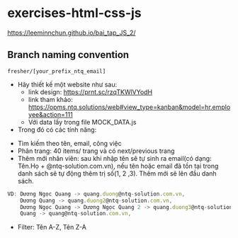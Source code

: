 # exercises-html-css-js
https://leeminnchun.github.io/bai_tap_JS_2/
## Branch naming convention
`fresher/[your_prefix_ntq_email]`


- Hãy thiết kế một website như sau:
    + link design: https://prnt.sc/rzqTKWlVYodH
    + link tham khảo: https://opms.ntq.solutions/web#view_type=kanban&model=hr.employee&action=111
    + Với data lấy trong file MOCK_DATA.js
- Trong đó có các tính năng:
+ Tìm kiếm theo tên, email, công việc
+ Phân trang: 40 items/ trang và có next/previous trang 
+ Thêm mới nhân viên: sau khi nhập tên sẽ tự sinh ra email(có dạng: Tên.Họ + @ntq-solution.com.vn), nếu tên hoặc email đã tồn tại trong danh sách sẽ tự động thêm trị số(1, 2 ,3). Thêm mới sẽ lên đầu danh sách.
```js
VD: Dương Ngọc Quang -> quang.duong@ntq-solution.com.vn, 
    Dương Quang -> quang.duong2@ntq-solution.com.vn,
    Dương Ngọc Quang -> Dương Ngọc Quang 2 -> quang.duong3@ntq-solution.com.vn,
    Quang -> quang@ntq-solution.com.vn,
```
+ Filter: Tên A-Z, Tên Z-A
